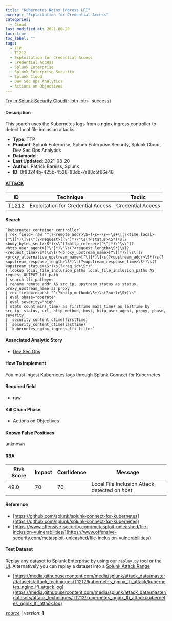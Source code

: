 ```yaml
---
title: "Kubernetes Nginx Ingress LFI"
excerpt: "Exploitation for Credential Access"
categories:
  - Cloud
last_modified_at: 2021-08-20
toc: true
toc_label: ""
tags:
  - TTP
  - T1212
  - Exploitation for Credential Access
  - Credential Access
  - Splunk Enterprise
  - Splunk Enterprise Security
  - Splunk Cloud
  - Dev Sec Ops Analytics
  - Actions on Objectives
---
```




[Try in Splunk Security Cloud](https://www.splunk.com/en_us/cyber-security.html){: .btn .btn--success}

#### Description

This search uses the Kubernetes logs from a nginx ingress controller to detect local file inclusion attacks.

- **Type**: TTP
- **Product**: Splunk Enterprise, Splunk Enterprise Security, Splunk Cloud, Dev Sec Ops Analytics
- **Datamodel**: 
- **Last Updated**: 2021-08-20
- **Author**: Patrick Bareiss, Splunk
- **ID**: 0f83244b-425b-4528-83db-7a88c5f66e48


#### [ATT&CK](https://attack.mitre.org/)

| ID          | Technique   | Tactic      |
| ----------- | ----------- | ----------- |
| [T1212](https://attack.mitre.org/techniques/T1212/) | Exploitation for Credential Access | Credential Access |

#### Search

```
`kubernetes_container_controller` 
| rex field=_raw "^(?<remote_addr>\S+)\s+-\s+-\s+\[(?<time_local>[^\]]*)\]\s\"(?<request>[^\"]*)\"\s(?<status>\S*)\s(?<body_bytes_sent>\S*)\s\"(?<http_referer>[^\"]*)\"\s\"(?<http_user_agent>[^\"]*)\"\s(?<request_length>\S*)\s(?<request_time>\S*)\s\[(?<proxy_upstream_name>[^\]]*)\]\s\[(?<proxy_alternative_upstream_name>[^\]]*)\]\s(?<upstream_addr>\S*)\s(?<upstream_response_length>\S*)\s(?<upstream_response_time>\S*)\s(?<upstream_status>\S*)\s(?<req_id>\S*)" 
| lookup local_file_inclusion_paths local_file_inclusion_paths AS request OUTPUT lfi_path 
| search lfi_path=yes 
| rename remote_addr AS src_ip, upstream_status as status, proxy_upstream_name as proxy 
| rex field=request "^(?<http_method>\S+)\s(?<url>\S+)\s" 
| eval phase="operate" 
| eval severity="high" 
| stats count min(_time) as firstTime max(_time) as lastTime by src_ip, status, url, http_method, host, http_user_agent, proxy, phase, severity 
| `security_content_ctime(firstTime)` 
| `security_content_ctime(lastTime)` 
| `kubernetes_nginx_ingress_lfi_filter`
```

#### Associated Analytic Story
* [Dev Sec Ops](/stories/dev_sec_ops)


#### How To Implement
You must ingest Kubernetes logs through Splunk Connect for Kubernetes.

#### Required field
* raw


#### Kill Chain Phase
* Actions on Objectives


#### Known False Positives
unknown


#### RBA

| Risk Score  | Impact      | Confidence   | Message      |
| ----------- | ----------- |--------------|--------------|
| 49.0 | 70 | 70 | Local File Inclusion Attack detected on $host$ |




#### Reference

* [https://github.com/splunk/splunk-connect-for-kubernetes](https://github.com/splunk/splunk-connect-for-kubernetes)
* [https://www.offensive-security.com/metasploit-unleashed/file-inclusion-vulnerabilities/](https://www.offensive-security.com/metasploit-unleashed/file-inclusion-vulnerabilities/)



#### Test Dataset
Replay any dataset to Splunk Enterprise by using our [`replay.py`](https://github.com/splunk/attack_data#using-replaypy) tool or the [UI](https://github.com/splunk/attack_data#using-ui).
Alternatively you can replay a dataset into a [Splunk Attack Range](https://github.com/splunk/attack_range#replay-dumps-into-attack-range-splunk-server)

* [https://media.githubusercontent.com/media/splunk/attack_data/master/datasets/attack_techniques/T1212/kubernetes_nginx_lfi_attack/kubernetes_nginx_lfi_attack.log](https://media.githubusercontent.com/media/splunk/attack_data/master/datasets/attack_techniques/T1212/kubernetes_nginx_lfi_attack/kubernetes_nginx_lfi_attack.log)



[*source*](https://github.com/splunk/security_content/tree/develop/detections/cloud/kubernetes_nginx_ingress_lfi.yml) \| *version*: **1**